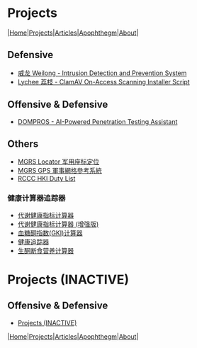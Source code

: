 # Projects

|[Home](/README.md)|[Projects](/projects.md)|[Articles](/articles.md)|[Apophthegm](/apophthegm.md)|[About](/about.md)|

## Defensive

- [威龙  Weilong - Intrusion Detection and Prevention System](/weilong_en.md)    
- [Lychee 荔枝 - ClamAV On-Access Scanning Installer Script](/lychee.md)    

## Offensive & Defensive

- [DOMPROS - AI-Powered Penetration Testing Assistant](/dompros.md)  

## Others

- [MGRS Locator 军用座标定位](/mgrs_page.md)    
- [MGRS GPS 軍事網格參考系統](/mgrsgps.md)    
- [RCCC HKI Duty List](/rccchki.md)    

### 健康计算器追踪器

- [代谢健康指标计算器](/metabolism_index_calculator.html)
- [代谢健康指标计算器 (增强版)](/metabolism_index_calculator_plus.html)    
- [血糖酮指数(GKI)计算器](/gki_calculator.html)
- [健康追踪器](/health_tracker.html)    
- [生酮断食营养计算器](/keto_fasting_calculator.html)    

# Projects (INACTIVE)

## Offensive & Defensive

- [Projects (INACTIVE)](/projects_inactive.md)  

|[Home](/README.md)|[Projects](/projects.md)|[Articles](/articles.md)|[Apophthegm](/apophthegm.md)|[About](/about.md)|
